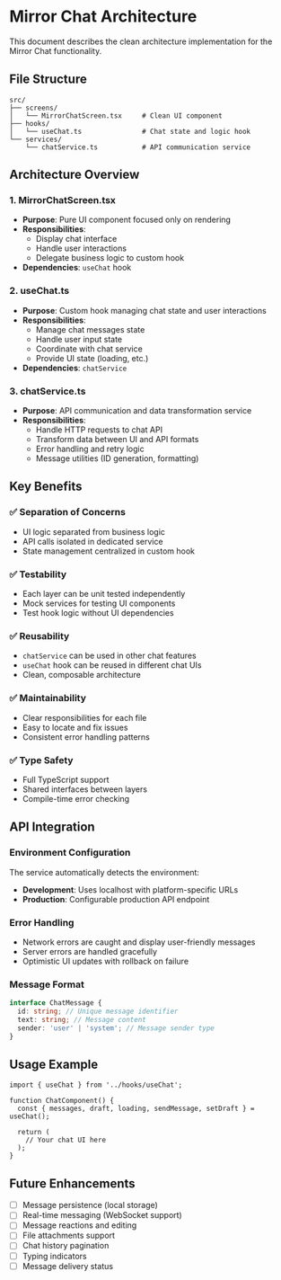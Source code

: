# Mirror Chat Architecture

This document describes the clean architecture implementation for the Mirror Chat functionality.

## File Structure

```
src/
├── screens/
│   └── MirrorChatScreen.tsx     # Clean UI component
├── hooks/
│   └── useChat.ts               # Chat state and logic hook
└── services/
    └── chatService.ts           # API communication service
```

## Architecture Overview

### 1. **MirrorChatScreen.tsx**

- **Purpose**: Pure UI component focused only on rendering
- **Responsibilities**:
  - Display chat interface
  - Handle user interactions
  - Delegate business logic to custom hook
- **Dependencies**: `useChat` hook

### 2. **useChat.ts**

- **Purpose**: Custom hook managing chat state and user interactions
- **Responsibilities**:
  - Manage chat messages state
  - Handle user input state
  - Coordinate with chat service
  - Provide UI state (loading, etc.)
- **Dependencies**: `chatService`

### 3. **chatService.ts**

- **Purpose**: API communication and data transformation service
- **Responsibilities**:
  - Handle HTTP requests to chat API
  - Transform data between UI and API formats
  - Error handling and retry logic
  - Message utilities (ID generation, formatting)

## Key Benefits

### ✅ **Separation of Concerns**

- UI logic separated from business logic
- API calls isolated in dedicated service
- State management centralized in custom hook

### ✅ **Testability**

- Each layer can be unit tested independently
- Mock services for testing UI components
- Test hook logic without UI dependencies

### ✅ **Reusability**

- `chatService` can be used in other chat features
- `useChat` hook can be reused in different chat UIs
- Clean, composable architecture

### ✅ **Maintainability**

- Clear responsibilities for each file
- Easy to locate and fix issues
- Consistent error handling patterns

### ✅ **Type Safety**

- Full TypeScript support
- Shared interfaces between layers
- Compile-time error checking

## API Integration

### Environment Configuration

The service automatically detects the environment:

- **Development**: Uses localhost with platform-specific URLs
- **Production**: Configurable production API endpoint

### Error Handling

- Network errors are caught and display user-friendly messages
- Server errors are handled gracefully
- Optimistic UI updates with rollback on failure

### Message Format

```typescript
interface ChatMessage {
  id: string; // Unique message identifier
  text: string; // Message content
  sender: 'user' | 'system'; // Message sender type
}
```

## Usage Example

```tsx
import { useChat } from '../hooks/useChat';

function ChatComponent() {
  const { messages, draft, loading, sendMessage, setDraft } = useChat();

  return (
    // Your chat UI here
  );
}
```

## Future Enhancements

- [ ] Message persistence (local storage)
- [ ] Real-time messaging (WebSocket support)
- [ ] Message reactions and editing
- [ ] File attachments support
- [ ] Chat history pagination
- [ ] Typing indicators
- [ ] Message delivery status
